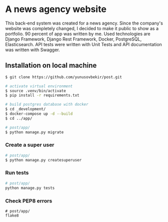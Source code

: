 # A news agency website
This back-end system was created for a news agency. Since the company's website was completely changed, I decided to make it public to show as a portfolio.
90 percent of app was written by me. Used technologies are Django Framework, Django Rest Framework, Docker, PostgreSQL, Elasticsearch. 
API tests were written with Unit Tests and API documentation was written with Swagger. 

## Installation on local machine
```sh
$ git clone https://github.com/yunusovbekir/post.git

# activate virtual environment
$ source .venv/bin/activate
$ pip install -r requirements.txt

# build postgres database with docker
$ cd _development/
$ docker-compose up -d --build
$ cd ../app/

# post/app/
$ python manage.py migrate
```

### Create a super user
```sh
# post/app/
$ python manage.py createsuperuser
```

### Run tests
```sh
# post/app/
python manage.py tests
```

### Check PEP8 errors
```
# post/app/
flake8
```

